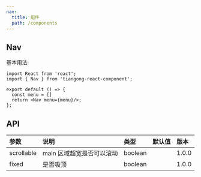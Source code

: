 ```yaml
---
nav:
  title: 组件
  path: /components
---
```


## Nav

基本用法:

```tsx
import React from 'react';
import { Nav } from 'tiangong-react-component';

export default () => {
  const menu = []
  return <Nav menu={menu}/>;
};
```

## API


| 参数       | 说明                      | 类型    | 默认值 | 版本  |
| :--------- | :------------------------ | :------ | :----- | :---- |
| scrollable | main 区域超宽是否可以滚动 | boolean |        | 1.0.0 |
| fixed      | 是否吸顶                  | boolean |        | 1.0.0 |
